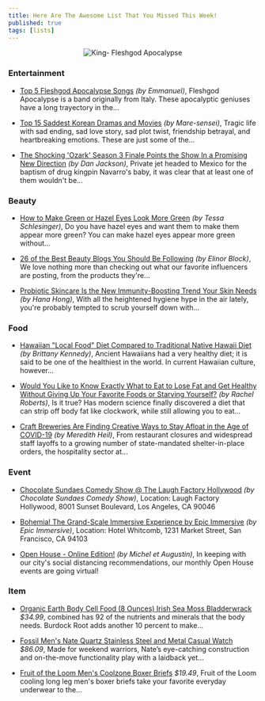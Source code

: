 ```yaml
---
title: Here Are The Awesome List That You Missed This Week!
published: true
tags: [lists]
---
```


<p align="center">
    <img src="https://upload.wikimedia.org/wikipedia/en/4/47/Fleshgod_Apocalypse_King.jpg" alt="King- Fleshgod Apocalypse"/>
</p>

### Entertainment
*   [Top 5 Fleshgod Apocalypse Songs](https://hubpages.com/entertainment/Top-5-Fleshgod-Apocalypse-Songs) <i>(by Emmanuel)</i>,
Fleshgod Apocalypse is a band originally from Italy. These apocalyptic geniuses have a long trayectory in the...

*   [Top 15 Saddest Korean Dramas and Movies](https://hubpages.com/entertainment/Top-15-Saddest-Korean-Dramas-and-Movies) <i>(by Mare-sensei)</i>,
Tragic life with sad ending, sad love story, sad plot twist, friendship betrayal, and heartbreaking emotions. These are just some of the...

*   [The Shocking 'Ozark' Season 3 Finale Points the Show In a Promising New Direction](https://www.thrillist.com/entertainment/nation/ozark-season-3-ending-explained/entertainment) <i>(by Dan Jackson)</i>,
Private jet headed to Mexico for the baptism of drug kingpin Navarro's baby, it was clear that at least one of them wouldn't be...

### Beauty
*   [How to Make Green or Hazel Eyes Look More Green](https://hubpages.com/style/how-to-make-green-or-hazel-eyes-look-more-green) <i>(by Tessa Schlesinger)</i>,
Do you have hazel eyes and want them to make them appear more green? You can make hazel eyes appear more green without...

*   [26 of the Best Beauty Blogs You Should Be Following](https://www.byrdie.com/best-beauty-blogs) <i>(by Elinor Block)</i>,
We love nothing more than checking out what our favorite influencers are posting, from the products they're...

*   [Probiotic Skincare Is the New Immunity-Boosting Trend Your Skin Needs](https://www.realsimple.com/beauty-fashion/skincare/probiotic-skincare) <i>(by Hana Hong)</i>,
With all the heightened hygiene hype in the air lately, you're probably tempted to scrub yourself down with...

### Food
*   [Hawaiian "Local Food" Diet Compared to Traditional Native Hawaii Diet](https://hubpages.com/food/Hawaiian-Food-Culture-The-Evolution-and-Effects-of-Local-Food) <i>(by Brittany Kennedy)</i>, Ancient Hawaiians had a very healthy diet; it is said to be one of the healthiest in the world. In current Hawaiian culture, however...

*   [Would You Like to Know Exactly What to Eat to Lose Fat and Get Healthy Without Giving Up Your Favorite Foods or Starving Yourself?](https://bit.ly/2WyiGvR) <i>(by Rachel Roberts)</i>,
Is it true? Has modern science finally discovered a diet that can strip off body fat like clockwork, while still allowing you to eat...

*   [Craft Breweries Are Finding Creative Ways to Stay Afloat in the Age of COVID-19](https://www.thrillist.com/drink/nation/will-craft-breweries-survive-coronavirus/food-and-drink) <i>(by Meredith Heil)</i>,
From restaurant closures and widespread staff layoffs to a growing number of state-mandated shelter-in-place orders, the hospitality sector at...

### Event
*   [Chocolate Sundaes Comedy Show @ The Laugh Factory Hollywood](https://www.eventbrite.com/e/chocolate-sundaes-comedy-show-the-laugh-factory-hollywood-registration-34675737063) <i>(by Chocolate Sundaes Comedy Show)</i>,
Location: Laugh Factory Hollywood, 8001 Sunset Boulevard, Los Angeles, CA 90046

*   [Bohemia! The Grand-Scale Immersive Experience by Epic Immersive](https://www.eventbrite.com/e/bohemia-the-grand-scale-immersive-experience-by-epic-immersive-tickets-92077308709) <i>(by Epic Immersive)</i>, 
Location: Hotel Whitcomb, 1231 Market Street, San Francisco, CA 94103

*   [Open House - Online Edition!](https://www.eventbrite.com/e/open-house-online-edition-tickets-31261926263) <i>(by Michel et Augustin)</i>,
In keeping with our city's social distancing recommendations, our monthly Open House events are going virtual!

### Item
*   [Organic Earth Body Cell Food (8 Ounces) Irish Sea Moss Bladderwrack](https://amzn.to/2yajnB7) <i>$34.99</i>,
combined has 92 of the nutrients and minerals that the body needs. Burdock Root adds another 10 percent to make...

*   [Fossil Men's Nate Quartz Stainless Steel and Metal Casual Watch](https://amzn.to/2UnwK9O) <i>$86.09</i>,
Made for weekend warriors, Nate’s eye-catching construction and on-the-move functionality play with a laidback yet...

*   [Fruit of the Loom Men's Coolzone Boxer Briefs](https://amzn.to/2QTrYyJ) <i>$19.49</i>,
Fruit of the Loom cooling long leg men's boxer briefs take your favorite everyday underwear to the...